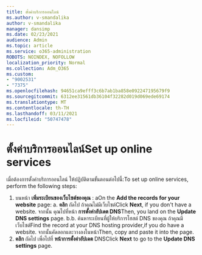 ```yaml
---
title: ตั้งค่าบริการออนไลน์
ms.author: v-smandalika
author: v-smandalika
manager: dansimp
ms.date: 02/23/2021
audience: Admin
ms.topic: article
ms.service: o365-administration
ROBOTS: NOINDEX, NOFOLLOW
localization_priority: Normal
ms.collection: Adm_O365
ms.custom:
- "9002531"
- "7375"
ms.openlocfilehash: 94651ca9efff3c6b7ab1ba858e092247195679f9
ms.sourcegitcommit: 6312ee31561db36104f32282d019d069ede69174
ms.translationtype: MT
ms.contentlocale: th-TH
ms.lasthandoff: 03/11/2021
ms.locfileid: "50747478"
---
```

# <a name="set-up-online-services"></a><span data-ttu-id="5cc14-102">ตั้งค่าบริการออนไลน์</span><span class="sxs-lookup"><span data-stu-id="5cc14-102">Set up online services</span></span>

<span data-ttu-id="5cc14-103">เมื่อต้องการตั้งค่าบริการออนไลน์ ให้ปฏิบัติตามขั้นตอนต่อไปนี้:</span><span class="sxs-lookup"><span data-stu-id="5cc14-103">To set up online services, perform the following steps:</span></span>

1. <span data-ttu-id="5cc14-104">บนหน้า **เพิ่มระเบียนของเว็บไซต์ของคุณ** : a</span><span class="sxs-lookup"><span data-stu-id="5cc14-104">On the **Add the records for your website** page: a.</span></span> <span data-ttu-id="5cc14-105">**คลิก** ถัดไป ถ้าคุณไม่มีเว็บไซต์</span><span class="sxs-lookup"><span data-stu-id="5cc14-105">Click **Next**, if you don't have a website.</span></span> <span data-ttu-id="5cc14-106">จากนั้น คุณไปที่หน้า **การตั้งค่าอัปเดต DNS**</span><span class="sxs-lookup"><span data-stu-id="5cc14-106">Then, you land on the **Update DNS settings** page.</span></span>
    <span data-ttu-id="5cc14-107">b.</span><span class="sxs-lookup"><span data-stu-id="5cc14-107">b.</span></span> <span data-ttu-id="5cc14-108">ค้นหาระเบียนที่ผู้ให้บริการโฮสต์ DNS ของคุณ ถ้าคุณมีเว็บไซต์</span><span class="sxs-lookup"><span data-stu-id="5cc14-108">Find the record at your DNS hosting provider,if you do have a website.</span></span> <span data-ttu-id="5cc14-109">จากนั้นคัดลอกและวางลงในหน้า</span><span class="sxs-lookup"><span data-stu-id="5cc14-109">Then, copy and paste it into the page.</span></span>
2. <span data-ttu-id="5cc14-110">**คลิก** ถัดไป เพื่อไปที่ **หน้าการตั้งค่าอัปเดต** DNS</span><span class="sxs-lookup"><span data-stu-id="5cc14-110">Click **Next** to go to the **Update DNS settings** page.</span></span>